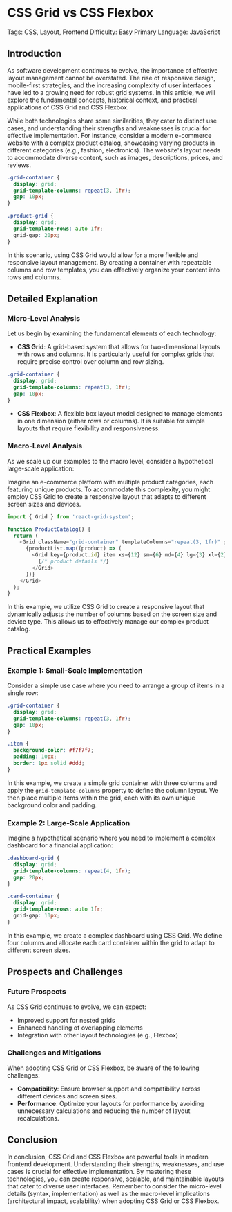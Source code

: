 # CSS Grid vs CSS Flexbox
Tags: CSS, Layout, Frontend
Difficulty: Easy
Primary Language: JavaScript

## Introduction

As software development continues to evolve, the importance of effective layout management cannot be overstated. The rise of responsive design, mobile-first strategies, and the increasing complexity of user interfaces have led to a growing need for robust grid systems. In this article, we will explore the fundamental concepts, historical context, and practical applications of CSS Grid and CSS Flexbox.

While both technologies share some similarities, they cater to distinct use cases, and understanding their strengths and weaknesses is crucial for effective implementation. For instance, consider a modern e-commerce website with a complex product catalog, showcasing varying products in different categories (e.g., fashion, electronics). The website's layout needs to accommodate diverse content, such as images, descriptions, prices, and reviews.

```css
.grid-container {
  display: grid;
  grid-template-columns: repeat(3, 1fr);
  gap: 10px;
}

.product-grid {
  display: grid;
  grid-template-rows: auto 1fr;
  grid-gap: 20px;
}
```

In this scenario, using CSS Grid would allow for a more flexible and responsive layout management. By creating a container with repeatable columns and row templates, you can effectively organize your content into rows and columns.

## Detailed Explanation

### Micro-Level Analysis

Let us begin by examining the fundamental elements of each technology:

* **CSS Grid**: A grid-based system that allows for two-dimensional layouts with rows and columns. It is particularly useful for complex grids that require precise control over column and row sizing.
```css
.grid-container {
  display: grid;
  grid-template-columns: repeat(3, 1fr);
  gap: 10px;
}
```
* **CSS Flexbox**: A flexible box layout model designed to manage elements in one dimension (either rows or columns). It is suitable for simple layouts that require flexibility and responsiveness.

### Macro-Level Analysis

As we scale up our examples to the macro level, consider a hypothetical large-scale application:

Imagine an e-commerce platform with multiple product categories, each featuring unique products. To accommodate this complexity, you might employ CSS Grid to create a responsive layout that adapts to different screen sizes and devices.

```javascript
import { Grid } from 'react-grid-system';

function ProductCatalog() {
  return (
    <Grid className="grid-container" templateColumns="repeat(3, 1fr)" gap={10}>
      {productList.map((product) => (
        <Grid key={product.id} item xs={12} sm={6} md={4} lg={3} xl={2}>
          {/* product details */}
        </Grid>
      ))}
    </Grid>
  );
}
```

In this example, we utilize CSS Grid to create a responsive layout that dynamically adjusts the number of columns based on the screen size and device type. This allows us to effectively manage our complex product catalog.

## Practical Examples

### Example 1: Small-Scale Implementation

Consider a simple use case where you need to arrange a group of items in a single row:

```css
.grid-container {
  display: grid;
  grid-template-columns: repeat(3, 1fr);
  gap: 10px;
}

.item {
  background-color: #f7f7f7;
  padding: 10px;
  border: 1px solid #ddd;
}
```

In this example, we create a simple grid container with three columns and apply the `grid-template-columns` property to define the column layout. We then place multiple items within the grid, each with its own unique background color and padding.

### Example 2: Large-Scale Application

Imagine a hypothetical scenario where you need to implement a complex dashboard for a financial application:

```css
.dashboard-grid {
  display: grid;
  grid-template-columns: repeat(4, 1fr);
  gap: 20px;
}

.card-container {
  display: grid;
  grid-template-rows: auto 1fr;
  grid-gap: 10px;
}
```

In this example, we create a complex dashboard using CSS Grid. We define four columns and allocate each card container within the grid to adapt to different screen sizes.

## Prospects and Challenges

### Future Prospects

As CSS Grid continues to evolve, we can expect:

* Improved support for nested grids
* Enhanced handling of overlapping elements
* Integration with other layout technologies (e.g., Flexbox)

### Challenges and Mitigations

When adopting CSS Grid or CSS Flexbox, be aware of the following challenges:

* **Compatibility**: Ensure browser support and compatibility across different devices and screen sizes.
* **Performance**: Optimize your layouts for performance by avoiding unnecessary calculations and reducing the number of layout recalculations.

## Conclusion

In conclusion, CSS Grid and CSS Flexbox are powerful tools in modern frontend development. Understanding their strengths, weaknesses, and use cases is crucial for effective implementation. By mastering these technologies, you can create responsive, scalable, and maintainable layouts that cater to diverse user interfaces. Remember to consider the micro-level details (syntax, implementation) as well as the macro-level implications (architectural impact, scalability) when adopting CSS Grid or CSS Flexbox.